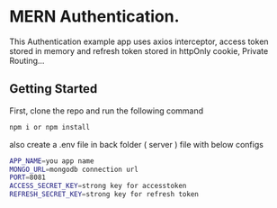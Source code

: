 # MERN Authentication.

This Authentication example app uses axios interceptor, access token stored in memory and refresh token stored in httpOnly cookie, Private Routing...

## Getting Started

First, clone the repo and run the following command

```bash
npm i or npm install
```

also create a .env file in back folder ( server ) file with below configs

```bash
APP_NAME=you app name
MONGO_URL=mongodb connection url
PORT=8081
ACCESS_SECRET_KEY=strong key for accesstoken
REFRESH_SECRET_KEY=strong key for refresh token
```
